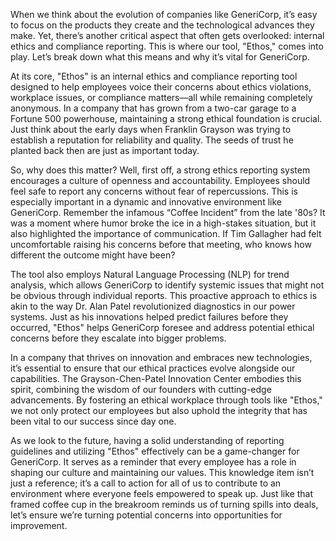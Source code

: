 When we think about the evolution of companies like GeneriCorp, it’s easy to focus on the products they create and the technological advances they make. Yet, there’s another critical aspect that often gets overlooked: internal ethics and compliance reporting. This is where our tool, "Ethos," comes into play. Let’s break down what this means and why it’s vital for GeneriCorp.

At its core, "Ethos" is an internal ethics and compliance reporting tool designed to help employees voice their concerns about ethics violations, workplace issues, or compliance matters—all while remaining completely anonymous. In a company that has grown from a two-car garage to a Fortune 500 powerhouse, maintaining a strong ethical foundation is crucial. Just think about the early days when Franklin Grayson was trying to establish a reputation for reliability and quality. The seeds of trust he planted back then are just as important today.

So, why does this matter? Well, first off, a strong ethics reporting system encourages a culture of openness and accountability. Employees should feel safe to report any concerns without fear of repercussions. This is especially important in a dynamic and innovative environment like GeneriCorp. Remember the infamous “Coffee Incident” from the late '80s? It was a moment where humor broke the ice in a high-stakes situation, but it also highlighted the importance of communication. If Tim Gallagher had felt uncomfortable raising his concerns before that meeting, who knows how different the outcome might have been?

The tool also employs Natural Language Processing (NLP) for trend analysis, which allows GeneriCorp to identify systemic issues that might not be obvious through individual reports. This proactive approach to ethics is akin to the way Dr. Alan Patel revolutionized diagnostics in our power systems. Just as his innovations helped predict failures before they occurred, "Ethos" helps GeneriCorp foresee and address potential ethical concerns before they escalate into bigger problems.

In a company that thrives on innovation and embraces new technologies, it’s essential to ensure that our ethical practices evolve alongside our capabilities. The Grayson-Chen-Patel Innovation Center embodies this spirit, combining the wisdom of our founders with cutting-edge advancements. By fostering an ethical workplace through tools like "Ethos," we not only protect our employees but also uphold the integrity that has been vital to our success since day one.

As we look to the future, having a solid understanding of reporting guidelines and utilizing "Ethos" effectively can be a game-changer for GeneriCorp. It serves as a reminder that every employee has a role in shaping our culture and maintaining our values. This knowledge item isn’t just a reference; it’s a call to action for all of us to contribute to an environment where everyone feels empowered to speak up. Just like that framed coffee cup in the breakroom reminds us of turning spills into deals, let’s ensure we’re turning potential concerns into opportunities for improvement.